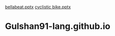 [bellabeat.pptx](https://github.com/Gulshan91-lang/Gulshan91-lang.github.io/files/10139302/bellabeat.pptx)
[cyclistic bike.pptx](https://github.com/Gulshan91-lang/Gulshan91-lang.github.io/files/10139305/cyclistic.bike.pptx)
# Gulshan91-lang.github.io
